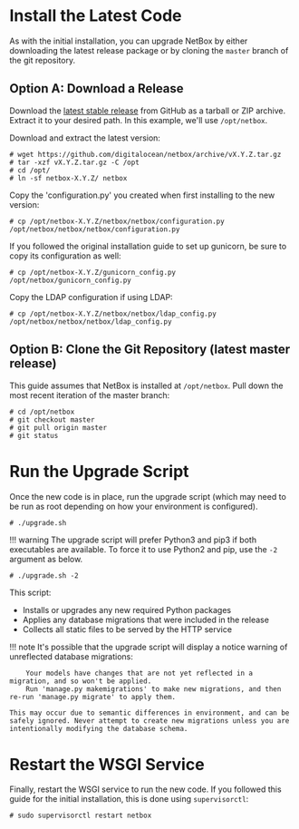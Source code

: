 # Install the Latest Code

As with the initial installation, you can upgrade NetBox by either downloading the latest release package or by cloning the `master` branch of the git repository. 

## Option A: Download a Release

Download the [latest stable release](https://github.com/digitalocean/netbox/releases) from GitHub as a tarball or ZIP archive. Extract it to your desired path. In this example, we'll use `/opt/netbox`.

Download and extract the latest version:

```no-highlight
# wget https://github.com/digitalocean/netbox/archive/vX.Y.Z.tar.gz
# tar -xzf vX.Y.Z.tar.gz -C /opt
# cd /opt/
# ln -sf netbox-X.Y.Z/ netbox
```

Copy the 'configuration.py' you created when first installing to the new version:

```no-highlight
# cp /opt/netbox-X.Y.Z/netbox/netbox/configuration.py /opt/netbox/netbox/netbox/configuration.py
```

If you followed the original installation guide to set up gunicorn, be sure to copy its configuration as well:

```no-highlight
# cp /opt/netbox-X.Y.Z/gunicorn_config.py /opt/netbox/gunicorn_config.py
```

Copy the LDAP configuration if using LDAP:

```no-highlight
# cp /opt/netbox-X.Y.Z/netbox/netbox/ldap_config.py /opt/netbox/netbox/netbox/ldap_config.py
```

## Option B: Clone the Git Repository (latest master release)

This guide assumes that NetBox is installed at `/opt/netbox`. Pull down the most recent iteration of the master branch:

```no-highlight
# cd /opt/netbox
# git checkout master
# git pull origin master
# git status
```

# Run the Upgrade Script

Once the new code is in place, run the upgrade script (which may need to be run as root depending on how your environment is configured).

```no-highlight
# ./upgrade.sh
```

!!! warning
    The upgrade script will prefer Python3 and pip3 if both executables are available. To force it to use Python2 and pip, use the `-2` argument as below.

```no-highlight
# ./upgrade.sh -2
```

This script:

* Installs or upgrades any new required Python packages
* Applies any database migrations that were included in the release
* Collects all static files to be served by the HTTP service

!!! note
    It's possible that the upgrade script will display a notice warning of unreflected database migrations:

        Your models have changes that are not yet reflected in a migration, and so won't be applied.
        Run 'manage.py makemigrations' to make new migrations, and then re-run 'manage.py migrate' to apply them.

    This may occur due to semantic differences in environment, and can be safely ignored. Never attempt to create new migrations unless you are intentionally modifying the database schema.

# Restart the WSGI Service

Finally, restart the WSGI service to run the new code. If you followed this guide for the initial installation, this is done using `supervisorctl`:

```no-highlight
# sudo supervisorctl restart netbox
```
